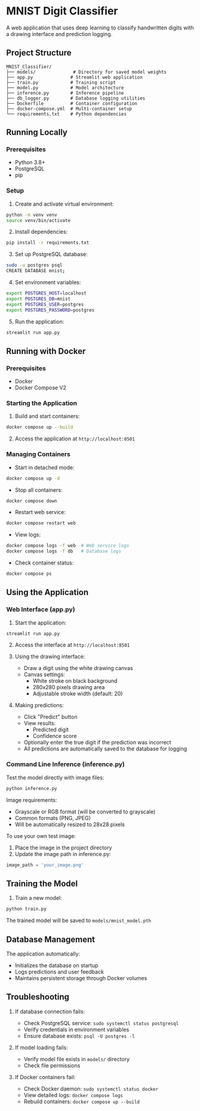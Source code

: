 # MNIST Digit Classifier

A web application that uses deep learning to classify handwritten digits with a drawing interface and prediction logging.

## Project Structure
```
MNIST_Classifier/
├── models/              # Directory for saved model weights
├── app.py              # Streamlit web application
├── train.py            # Training script
├── model.py            # Model architecture
├── inference.py        # Inference pipeline
├── db_logger.py        # Database logging utilities
├── Dockerfile          # Container configuration
├── docker-compose.yml  # Multi-container setup
└── requirements.txt    # Python dependencies
```

## Running Locally

### Prerequisites
- Python 3.8+
- PostgreSQL
- pip

### Setup
1. Create and activate virtual environment:
```bash
python -m venv venv
source venv/bin/activate
```

2. Install dependencies:
```bash
pip install -r requirements.txt
```

3. Set up PostgreSQL database:
```bash
sudo -u postgres psql
CREATE DATABASE mnist;
```

4. Set environment variables:
```bash
export POSTGRES_HOST=localhost
export POSTGRES_DB=mnist
export POSTGRES_USER=postgres
export POSTGRES_PASSWORD=postgres
```

5. Run the application:
```bash
streamlit run app.py
```

## Running with Docker

### Prerequisites
- Docker
- Docker Compose V2

### Starting the Application
1. Build and start containers:
```bash
docker compose up --build
```

2. Access the application at `http://localhost:8501`

### Managing Containers

- Start in detached mode:
```bash
docker compose up -d
```

- Stop all containers:
```bash
docker compose down
```

- Restart web service:
```bash
docker compose restart web
```

- View logs:
```bash
docker compose logs -f web  # Web service logs
docker compose logs -f db   # Database logs
```

- Check container status:
```bash
docker compose ps
```

## Using the Application

### Web Interface (app.py)
1. Start the application:
```bash
streamlit run app.py
```

2. Access the interface at `http://localhost:8501`

3. Using the drawing interface:
   - Draw a digit using the white drawing canvas
   - Canvas settings:
     - White stroke on black background
     - 280x280 pixels drawing area
     - Adjustable stroke width (default: 20)

4. Making predictions:
   - Click "Predict" button
   - View results:
     - Predicted digit
     - Confidence score
   - Optionally enter the true digit if the prediction was incorrect
   - All predictions are automatically saved to the database for logging

### Command Line Inference (inference.py)
Test the model directly with image files:

```bash
python inference.py
```

Image requirements:
- Grayscale or RGB format (will be converted to grayscale)
- Common formats (PNG, JPEG)
- Will be automatically resized to 28x28 pixels

To use your own test image:
1. Place the image in the project directory
2. Update the image path in inference.py:
```python
image_path = 'your_image.png'
```

## Training the Model

1. Train a new model:
```bash
python train.py
```

The trained model will be saved to `models/mnist_model.pth`

## Database Management

The application automatically:
- Initializes the database on startup
- Logs predictions and user feedback
- Maintains persistent storage through Docker volumes

## Troubleshooting

1. If database connection fails:
   - Check PostgreSQL service: `sudo systemctl status postgresql`
   - Verify credentials in environment variables
   - Ensure database exists: `psql -U postgres -l`

2. If model loading fails:
   - Verify model file exists in `models/` directory
   - Check file permissions

3. If Docker containers fail:
   - Check Docker daemon: `sudo systemctl status docker`
   - View detailed logs: `docker compose logs`
   - Rebuild containers: `docker compose up --build`



